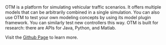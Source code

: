 OTM is a platform for simulating vehicular traffic scenarios. It offers multiple models that can be arbitrarily combined in a single simulation. You can also use OTM to test your own modeling concepts by using its model plugin framework. You can similarly test new controllers this way. OTM is built for research: there are APIs for Java, Python, and Matlab. 

Visit the [Github Page](https://ggomes.github.io/otm-sim/) to learn more.
